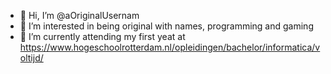 - 👋 Hi, I’m @aOriginalUsernam
- 👀 I’m interested in being original with names, programming and gaming
- 🌱 I’m currently attending my first yeat at https://www.hogeschoolrotterdam.nl/opleidingen/bachelor/informatica/voltijd/ 


<!---
aOriginalUsernam/aOriginalUsernam is a ✨ special ✨ repository because its `README.md` (this file) appears on your GitHub profile.
You can click the Preview link to take a look at your changes.
--->
